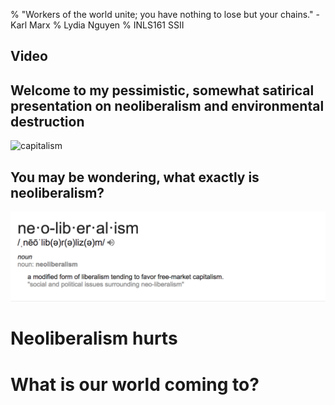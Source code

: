 % "Workers of the world unite; you have nothing to lose but your chains." -Karl Marx
% Lydia Nguyen
% INLS161 SSII
<section data-background-video="astronaut.mp4" data-background-video-loop>
	<h2>Video</h2>
</section>

## Welcome to my pessimistic, somewhat satirical presentation on neoliberalism and environmental destruction
![capitalism](images/capitalism.jpg)

## You may be wondering, what exactly is neoliberalism?
![neoliberalism](images/neoliberal.png)

# Neoliberalism hurts

# What is our world coming to?

